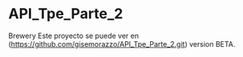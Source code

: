 # API_Tpe_Parte_2
Brewery
Este proyecto se puede ver en (https://github.com/gisemorazzo/API_Tpe_Parte_2.git) version BETA.
